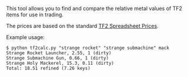 This tool allows you to find and compare the relative metal values of TF2 items for use in trading.

The prices are based on the standard [TF2 Spreadsheet Prices](http://tf2spreadsheet.blogspot.com/).

Example usage:

    $ python tf2calc.py "strange rocket" "strange submachine" mack
    Strange Rocket Launcher, 2.55, 1 (dirty)
    Strange Submachine Gun, 0.66, 1 (dirty)
    Strange Holy Mackerel, 15.3, 0.11 (dirty)
    Total: 18.51 refined (7.26 keys)
